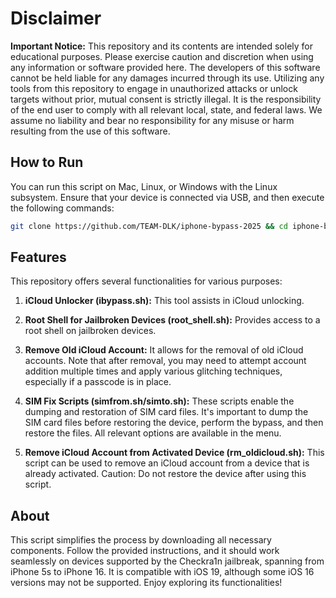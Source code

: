 
# Disclaimer

**Important Notice:** This repository and its contents are intended solely for educational purposes. Please exercise caution and discretion when using any information or software provided here. The developers of this software cannot be held liable for any damages incurred through its use. Utilizing any tools from this repository to engage in unauthorized attacks or unlock targets without prior, mutual consent is strictly illegal. It is the responsibility of the end user to comply with all relevant local, state, and federal laws. We assume no liability and bear no responsibility for any misuse or harm resulting from the use of this software.
## How to Run

You can run this script on Mac, Linux, or Windows with the Linux subsystem. Ensure that your device is connected via USB, and then execute the following commands:

```bash
git clone https://github.com/TEAM-DLK/iphone-bypass-2025 && cd iphone-bypass-2025 && chmod +x start.sh && clear && ./start.sh;
```

## Features

This repository offers several functionalities for various purposes:

1. **iCloud Unlocker (ibypass.sh):** This tool assists in iCloud unlocking.

2. **Root Shell for Jailbroken Devices (root_shell.sh):** Provides access to a root shell on jailbroken devices.

3. **Remove Old iCloud Account:** It allows for the removal of old iCloud accounts. Note that after removal, you may need to attempt account addition multiple times and apply various glitching techniques, especially if a passcode is in place.

4. **SIM Fix Scripts (simfrom.sh/simto.sh):** These scripts enable the dumping and restoration of SIM card files. It's important to dump the SIM card files before restoring the device, perform the bypass, and then restore the files. All relevant options are available in the menu.

5. **Remove iCloud Account from Activated Device (rm_oldicloud.sh):** This script can be used to remove an iCloud account from a device that is already activated. Caution: Do not restore the device after using this script.

## About

This script simplifies the process by downloading all necessary components. Follow the provided instructions, and it should work seamlessly on devices supported by the Checkra1n jailbreak, spanning from iPhone 5s to iPhone 16. It is compatible with iOS 19, although some iOS 16 versions may not be supported. Enjoy exploring its functionalities!


